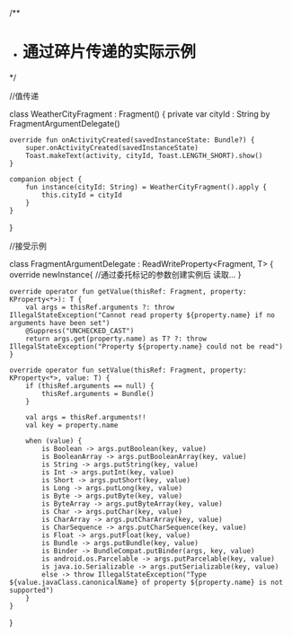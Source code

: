 /**
 * # 通过碎片传递的实际示例
 */

//值传递


class WeatherCityFragment : Fragment() {
    private var cityId : String by FragmentArgumentDelegate()

    override fun onActivityCreated(savedInstanceState: Bundle?) {
        super.onActivityCreated(savedInstanceState)
        Toast.makeText(activity, cityId, Toast.LENGTH_SHORT).show()
    }

    companion object {
        fun instance(cityId: String) = WeatherCityFragment().apply {
            this.cityId = cityId
        }
    }
}


//接受示例

class FragmentArgumentDelegate<T : Any> : ReadWriteProperty<Fragment, T> {
  override newInstance{
   //通过委托标记的参数创建实例后 读取...
  }

    override operator fun getValue(thisRef: Fragment, property: KProperty<*>): T {
        val args = thisRef.arguments ?: throw IllegalStateException("Cannot read property ${property.name} if no arguments have been set")
        @Suppress("UNCHECKED_CAST")
        return args.get(property.name) as T? ?: throw IllegalStateException("Property ${property.name} could not be read")
    }

    override operator fun setValue(thisRef: Fragment, property: KProperty<*>, value: T) {
        if (thisRef.arguments == null) {
            thisRef.arguments = Bundle()
        }

        val args = thisRef.arguments!!
        val key = property.name

        when (value) {
            is Boolean -> args.putBoolean(key, value)
            is BooleanArray -> args.putBooleanArray(key, value)
            is String -> args.putString(key, value)
            is Int -> args.putInt(key, value)
            is Short -> args.putShort(key, value)
            is Long -> args.putLong(key, value)
            is Byte -> args.putByte(key, value)
            is ByteArray -> args.putByteArray(key, value)
            is Char -> args.putChar(key, value)
            is CharArray -> args.putCharArray(key, value)
            is CharSequence -> args.putCharSequence(key, value)
            is Float -> args.putFloat(key, value)
            is Bundle -> args.putBundle(key, value)
            is Binder -> BundleCompat.putBinder(args, key, value)
            is android.os.Parcelable -> args.putParcelable(key, value)
            is java.io.Serializable -> args.putSerializable(key, value)
            else -> throw IllegalStateException("Type ${value.javaClass.canonicalName} of property ${property.name} is not supported")
        }
    }
}

